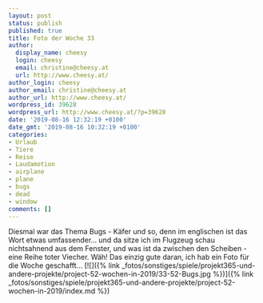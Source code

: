 ```yaml
---
layout: post
status: publish
published: true
title: Foto der Woche 33
author:
  display_name: cheesy
  login: cheesy
  email: christine@cheesy.at
  url: http://www.cheesy.at/
author_login: cheesy
author_email: christine@cheesy.at
author_url: http://www.cheesy.at/
wordpress_id: 39628
wordpress_url: http://www.cheesy.at/?p=39628
date: '2019-08-16 12:32:19 +0100'
date_gmt: '2019-08-16 10:32:19 +0100'
categories:
- Urlaub
- Tiere
- Reise
- Laudamotion
- airplane
- plane
- bugs
- dead
- window
comments: []
---
```

Diesmal war das Thema Bugs - Käfer und so, denn im englischen ist das Wort etwas umfassender... und da sitze ich im Flugzeug schau nichtsahnend aus dem Fenster, und was ist da zwischen den Scheiben - eine Reihe toter Viecher. Wäh! Das einzig gute daran, ich hab ein Foto für die Woche geschafft...
[![]({% link _fotos/sonstiges/spiele/projekt365-und-andere-projekte/project-52-wochen-in-2019/33-52-Bugs.jpg %})]({% link _fotos/sonstiges/spiele/projekt365-und-andere-projekte/project-52-wochen-in-2019/index.md %})
